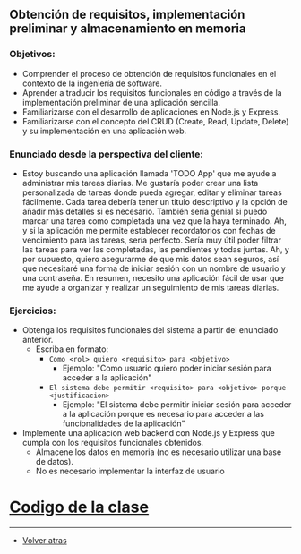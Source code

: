 ## Obtención de requisitos, implementación preliminar y almacenamiento en memoria

### Objetivos:

- Comprender el proceso de obtención de requisitos funcionales en el contexto de la ingeniería de software.
- Aprender a traducir los requisitos funcionales en código a través de la implementación preliminar de una aplicación sencilla.
- Familiarizarse con el desarrollo de aplicaciones en Node.js y Express.
- Familiarizarse con el concepto del CRUD (Create, Read, Update, Delete) y su implementación en una aplicación web.

### Enunciado desde la perspectiva del cliente:

- Estoy buscando una aplicación llamada 'TODO App' que me ayude a administrar mis tareas diarias. Me gustaría poder crear una lista personalizada de tareas donde pueda agregar, editar y eliminar tareas fácilmente. Cada tarea debería tener un título descriptivo y la opción de añadir más detalles si es necesario. También sería genial si puedo marcar una tarea como completada una vez que la haya terminado. Ah, y si la aplicación me permite establecer recordatorios con fechas de vencimiento para las tareas, sería perfecto. Sería muy útil poder filtrar las tareas para ver las completadas, las pendientes y todas juntas. Ah, y por supuesto, quiero asegurarme de que mis datos sean seguros, así que necesitaré una forma de iniciar sesión con un nombre de usuario y una contraseña. En resumen, necesito una aplicación fácil de usar que me ayude a organizar y realizar un seguimiento de mis tareas diarias.

### Ejercicios:

- Obtenga los requisitos funcionales del sistema a partir del enunciado anterior.
  - Escriba en formato: 
    - `Como <rol> quiero <requisito> para <objetivo>`
      - Ejemplo: "Como usuario quiero poder iniciar sesión para acceder a la aplicación"
    - `El sistema debe permitir <requisito> para <objetivo> porque <justificacion>`
      - Ejemplo: "El sistema debe permitir iniciar sesión para acceder a la aplicación porque es necesario para acceder a las funcionalidades de la aplicación"
- Implemente una aplicacion web backend con Node.js y Express que cumpla con los requisitos funcionales obtenidos.
  - Almacene los datos en memoria (no es necesario utilizar una base de datos).
  - No es necesario implementar la interfaz de usuario

# [Codigo de la clase](./guia)


___
- [Volver atras](../README.md)
